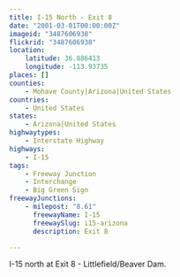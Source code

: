 ```yaml
---
title: I-15 North - Exit 8
date: "2001-03-01T00:00:00Z"
imageid: "3487606938"
flickrid: "3487606938"
location:
    latitude: 36.886413
    longitude: -113.93735
places: []
counties:
    - Mohave County|Arizona|United States
countries:
    - United States
states:
    - Arizona|United States
highwaytypes:
    - Interstate Highway
highways:
    - I-15
tags:
    - Freeway Junction
    - Interchange
    - Big Green Sign
freewayJunctions:
    - milepost: "8.61"
      freewayName: I-15
      freewaySlug: i15-arizona
      description: Exit 8

---
```

I-15 north at Exit 8 - Littlefield/Beaver Dam.